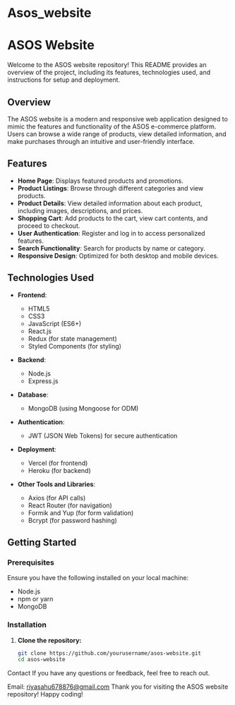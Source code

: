 # Asos_website
# ASOS Website

Welcome to the ASOS website repository! This README provides an overview of the project, including its features, technologies used, and instructions for setup and deployment.

## Overview

The ASOS website is a modern and responsive web application designed to mimic the features and functionality of the ASOS e-commerce platform. Users can browse a wide range of products, view detailed information, and make purchases through an intuitive and user-friendly interface.

## Features

- **Home Page**: Displays featured products and promotions.
- **Product Listings**: Browse through different categories and view products.
- **Product Details**: View detailed information about each product, including images, descriptions, and prices.
- **Shopping Cart**: Add products to the cart, view cart contents, and proceed to checkout.
- **User Authentication**: Register and log in to access personalized features.
- **Search Functionality**: Search for products by name or category.
- **Responsive Design**: Optimized for both desktop and mobile devices.

## Technologies Used

- **Frontend**:
  - HTML5
  - CSS3
  - JavaScript (ES6+)
  - React.js
  - Redux (for state management)
  - Styled Components (for styling)
  
- **Backend**:
  - Node.js
  - Express.js

- **Database**:
  - MongoDB (using Mongoose for ODM)

- **Authentication**:
  - JWT (JSON Web Tokens) for secure authentication

- **Deployment**:
  - Vercel (for frontend)
  - Heroku (for backend)

- **Other Tools and Libraries**:
  - Axios (for API calls)
  - React Router (for navigation)
  - Formik and Yup (for form validation)
  - Bcrypt (for password hashing)

## Getting Started

### Prerequisites

Ensure you have the following installed on your local machine:

- Node.js
- npm or yarn
- MongoDB

### Installation

1. **Clone the repository:**
   ```sh
   git clone https://github.com/yourusername/asos-website.git
   cd asos-website


Contact
If you have any questions or feedback, feel free to reach out.

Email: riyasahu678876@gmail.com
Thank you for visiting the ASOS website repository! Happy coding!







